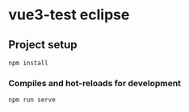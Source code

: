 # vue3-test eclipse

## Project setup
```
npm install
```

### Compiles and hot-reloads for development
```
npm run serve
```

